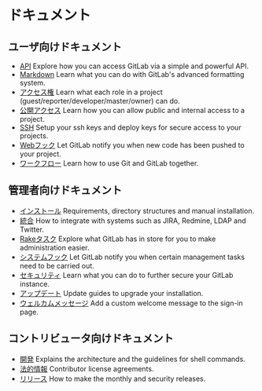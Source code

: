 # ドキュメント

## ユーザ向けドキュメント

- [API](api/README.md) Explore how you can access GitLab via a simple and powerful API.
- [Markdown](markdown/markdown.md) Learn what you can do with GitLab's advanced formatting system.
- [アクセス権](permissions/permissions.md) Learn what each role in a project (guest/reporter/developer/master/owner) can do.
- [公開アクセス](public_access/public_access.md) Learn how you can allow public and internal access to a project.
- [SSH](ssh/README.md) Setup your ssh keys and deploy keys for secure access to your projects.
- [Webフック](web_hooks/web_hooks.md) Let GitLab notify you when new code has been pushed to your project.
- [ワークフロー](workflow/README.md) Learn how to use Git and GitLab together.

## 管理者向けドキュメント

- [インストール](install/README.md) Requirements, directory structures and manual installation.
- [統合](integration/README.md) How to integrate with systems such as JIRA, Redmine, LDAP and Twitter.
- [Rakeタスク](raketasks/README.md) Explore what GitLab has in store for you to make administration easier.
- [システムフック](system_hooks/system_hooks.md) Let GitLab notify you when certain management tasks need to be carried out.
- [セキュリティ](security/README.md) Learn what you can do to further secure your GitLab instance.
- [アップデート](update/README.md) Update guides to upgrade your installation.
- [ウェルカムメッセージ](customization/welcome_message.md) Add a custom welcome message to the sign-in page.

## コントリビュータ向けドキュメント

- [開発](development/README.md) Explains the architecture and the guidelines for shell commands.
- [法的情報](legal/README.md) Contributor license agreements.
- [リリース](release/README.md) How to make the monthly and security releases.
